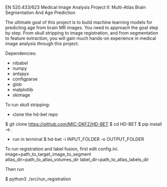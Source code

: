 EN 520.433/623 Medical Image Analysis
Project II: Multi-Atlas Brain Segmentation And Age Prediction

The ultimate goal of this project is to build machine learning models for predicting age from
brain MR images. You need to approach the goal step by step. From skull stripping to image
registration, and from segmentation to feature extraction, you will gain much hands-on experience
in medical image analysis through this project.

Dependencies:
- nibabel
- numpy
- antspyx
- configparse
- glob
- matplotlib
- skimage

To run skull stripping:
- clone the hd-bet repo

$ git clone https://github.com/MIC-DKFZ/HD-BET
$ cd HD-BET
$ pip install -e .

- run in terminal
$ hd-bet -i INPUT_FOLDER -o OUTPUT_FOLDER

To run registration and label fusion, first edit config.ini. 
image=path_to_target_image_to_segment
atlas_dir=path_to_atlas_volumes_dir
label_dir=path_to_atlas_labels_dir

Then run

$ python3 ./src/run_registration

